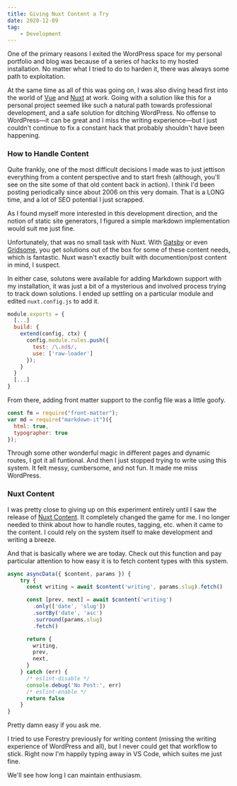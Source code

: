 ```yaml
---
title: Giving Nuxt Content a Try
date: 2020-12-09
tag:
    - Development
---
```

One of the primary reasons I exited the WordPress space for my personal portfolio and blog was because of a series of hacks to my hosted installation. No matter what I tried to do to harden it, there was always some path to exploitation.

At the same time as all of this was going on, I was also diving head first into the world of [Vue](https://vuejs.org/) and [Nuxt](https://nuxtjs.org/) at work. Going with a solution like this for a personal project seemed like such a natural path towards professional development, and a safe solution for ditching WordPress. No offense to WordPress&mdash;it can be great and I miss the writing experience&mdash;but I just couldn't continue to fix a constant hack that probably shouldn't have been happening.

### How to Handle Content
Quite frankly, one of the most difficult decisions I made was to just jettison everything from a content perspective and to start fresh (although, you'll see on the site some of that old content back in action). I think I'd been posting periodically since about 2006 on this very domain. That is a LONG time, and a lot of SEO potential I just scrapped.

As I found myself more interested in this development direction, and the notion of static site generators, I figured a simple markdown implementation would suit me just fine.

Unfortunately, that was no small task with Nuxt. With [Gatsby](https://www.gatsbyjs.com/) or even [Gridsome](https://gridsome.org/), you get solutions out of the box for some of these content needs, which is fantastic. Nuxt wasn't exactly built with documention/post content in mind, I suspect.

In either case, solutons were available for adding Markdown support with my installation, it was just a bit of a mysterious and involved process trying to track down solutions. I ended up settling on a particular module and edited `nuxt.config.js` to add it.

```javascript
module.exports = {
  [...]
  build: {
    extend(config, ctx) {
      config.module.rules.push({
        test: /\.md$/,
        use: ['raw-loader']
      });
    }
  }
  [...]
}
```

From there, adding front matter support to the config file was a little goofy.

```javascript
const fm = require("front-matter");
var md = require("markdown-it")({
  html: true,
  typographer: true
});
```

Through some other wonderful magic in different pages and dynamic routes, I got it all funtional. And then I just stopped trying to write using this system. It felt messy, cumbersome, and not fun. It made me miss WordPress.

### Nuxt Content

I was pretty close to giving up on this experiment entirely until I saw the release of [Nuxt Content](https://content.nuxtjs.org). It completely changed the game for me. I no longer needed to think about how to handle routes, tagging, etc. when it came to the content. I could rely on the system itself to make development and writing a breeze.

And that is basically where we are today. Check out this function and pay particular attention to how easy it is to fetch content types with this system.

```javascript
async asyncData({ $content, params }) {
    try {
      const writing = await $content('writing', params.slug).fetch()

      const [prev, next] = await $content('writing')
        .only(['date', 'slug'])
        .sortBy('date', 'asc')
        .surround(params.slug)
        .fetch()

      return {
        writing,
        prev,
        next,
      }
    } catch (err) {
      /* eslint-disable */
      console.debug('No Post:', err)
      /* eslint-enable */
      return false
    }
}
```

Pretty damn easy if you ask me.

I tried to use Forestry previously for writing content (missing the writing experience of WordPress and all), but I never could get that workflow to stick. Right now I'm happily typing away in VS Code, which suites me just fine.

We'll see how long I can maintain enthusiasm.
